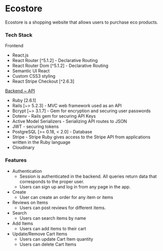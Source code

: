 # Ecostore
Ecostore is a shopping website that allows users to purchase eco products.

### Tech Stack
Frontend

* React.js
* React Router [^5.1.2] - Declarative Routing
* React Router Dom [^5.1.2] - Declarative Routing
* Semantic UI React
* Custom CSS3 styling
* React Stripe Checkout [^2.6.3]

[Backend ~ API](https://github.com/nisayana/ecostore_backend)

* Ruby [2.6.1]
* Rails [~> 5.2.3] - MVC web framework used as an API
* Bcrypt [~> 3.1.7] - Gem for encryption and securing user passwords
* Dotenv - Rails gem for securing API Keys
* Active Model Serializers - Serializing API routes to JSON
* JWT - securing tokens
* PostgreSQL [>= 0.18, < 2.0] - Database
* Stripe - Stripe Ruby gives access to the Stripe API from applications written in the Ruby language
* Cloudinary

### Features

* Authentication
  * Session is authenticated in the backend. All queries return data that corresponds to the proper user.
  * Users can sign up and log in from any page in the app.
* Create
  * User can create an order for any item or items
* Reviews on Items
  * Users can post reviews for different items.
* Search
  * Users can search items by name
* Add Items
  * Users can add items to their cart
* Update/Remove Cart Items
  * Users can update Cart Item quantity
  * Users can delete Cart Items

